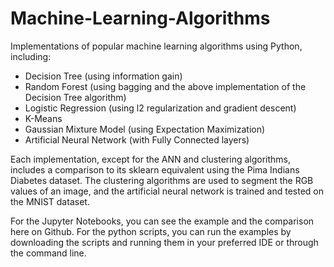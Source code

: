 # Machine-Learning-Algorithms
Implementations of popular machine learning algorithms using Python, including:
- Decision Tree (using information gain)
- Random Forest (using bagging and the above implementation of the Decision Tree algorithm)
- Logistic Regression (using l2 regularization and gradient descent)
- K-Means
- Gaussian Mixture Model (using Expectation Maximization)
- Artificial Neural Network (with Fully Connected layers)
  
Each implementation, except for the ANN and clustering algorithms, includes a comparison to its sklearn equivalent using the Pima Indians Diabetes dataset. The clustering algorithms are used to segment the RGB values of an image, and the artificial neural network is trained and tested on the MNIST dataset.

For the Jupyter Notebooks, you can see the example and the comparison here on Github. For the python scripts, you can run the examples by downloading the scripts and running them in your preferred IDE or through the command line.
